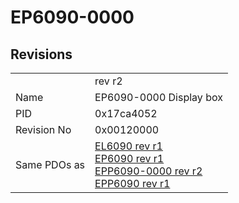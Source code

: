 # EP6090-0000

## Revisions
<table>
<tr>
<td></td>
<td>rev r2</td>
</tr>
<tr>
<td>Name</td>
<td>EP6090-0000 Display box</td>
</tr>
<tr>
<td>PID</td>
<td>0x17ca4052</td>
</tr>
<tr>
<td>Revision No</td>
<td>0x00120000</td>
</tr>
<tr>
<td>Same PDOs as</td>
<td><a href="EL6090.md">EL6090 rev r1</a><br/><a href="EP6090.md">EP6090 rev r1</a><br/><a href="EPP6090-0000.md">EPP6090-0000 rev r2</a><br/><a href="EPP6090.md">EPP6090 rev r1</a></td>
</tr>
</table>
